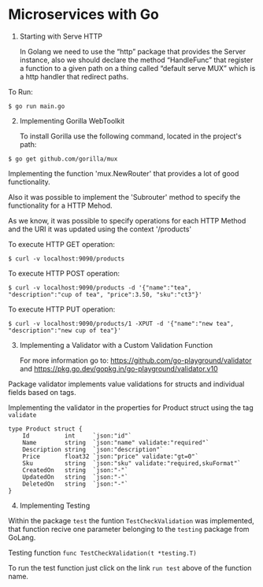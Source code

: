 # Microservices with Go

1. Starting with Serve HTTP

	In Golang we need to use the “http” package that provides the Server instance, also we should declare the method “HandleFunc” that register a function to a given path on a thing called “default serve MUX” which is a http handler that redirect paths. 

To Run:

`$ go run main.go`

2. Implementing Gorilla WebToolkit

	To install Gorilla use the following command, located in the project's path:

`$ go get github.com/gorilla/mux`

Implementing the function 'mux.NewRouter' that provides a lot of good functionality.

Also it was possible to implement the 'Subrouter' method to specify the functionality for a HTTP Mehod.

As we know, it was possible to specify operations for each HTTP Method and the URI it was updated using the context '/products'

To execute HTTP GET operation:

`$ curl -v localhost:9090/products`


To execute HTTP POST operation:

`$ curl -v localhost:9090/products -d '{"name":"tea", "description":"cup of tea", "price":3.50, "sku":"ct3"}'`


To execute HTTP PUT operation:

`$ curl -v localhost:9090/products/1 -XPUT -d '{"name":"new tea", "description":"new cup of tea"}'`

3. Implementing a Validator with a Custom Validation Function 

	For more information go to: https://github.com/go-playground/validator and https://pkg.go.dev/gopkg.in/go-playground/validator.v10

Package validator implements value validations for structs and individual fields based on tags.

Implementing the validator in the properties for Product struct using the tag `validate`

```
type Product struct {
	Id          int     `json:"id"`
	Name        string  `json:"name" validate:"required"`
	Description string  `json:"description"`
	Price       float32 `json:"price" validate:"gt=0"`
	Sku         string  `json:"sku" validate:"required,skuFormat"`
	CreatedOn   string  `json:"-"`
	UpdatedOn   string  `json:"-"`
	DeletedOn   string  `json:"-"`
}
```

4. Implementing Testing 

Within the package `test` the funtion `TestCheckValidation` was implemented, that function recive one parameter belonging to the `testing` package from GoLang.

Testing function
`func TestCheckValidation(t *testing.T)`

To run the test function just click on the link `run test` above of the function name.





